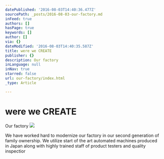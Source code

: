 ```yaml
---
datePublished: '2016-08-03T14:40:36.477Z'
sourcePath: _posts/2016-08-03-our-factory.md
inFeed: true
authors: []
hasPage: true
keywords: []
author: []
via: {}
dateModified: '2016-08-03T14:40:35.587Z'
title: were we CREATE
publisher: {}
description: Our factory
inLanguage: null
inNav: true
starred: false
url: our-factory/index.html
_type: Article

---
```

# were we CREATE

Our factory
![](https://the-grid-user-content.s3-us-west-2.amazonaws.com/e82d4d78-8a3d-4d0c-b149-c3860001fe0b.jpg)

We have worked hard to modernize our factory in our second generation of family ownership. We utilize start of the art automated machines produced in Japan along with highly trained staff of product testers and quality inspectior